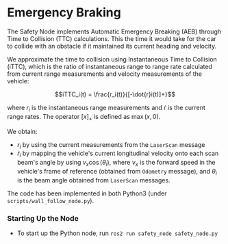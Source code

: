 # Emergency Braking

The Safety Node implements Automatic Emergency Breaking (AEB) through Time to Collision (TTC) calculations. This the time it would take for the car to collide with an obstacle if it maintained its current heading and velocity.

We approximate the time to collision using Instantaneous Time to Collision (iTTC), which is the ratio of instantaneous range to range rate calculated from current range measurements and velocity measurements of the vehicle:

$$iTTC_i(t) = \frac{r_i(t)}{[-\dot{r}i(t)]+}$$

where $r_i$ is the instantaneous range measurements and $\dot{r}$ is the current range rates. The operator $[x]_+$ is defined as $\max(x, 0)$.

We obtain:
- $r_i$ by using the current measurements from the `LaserScan` message 
- $\dot{r}_i$ by mapping the vehicle's current longitudinal velocity onto each scan beam's angle by using $v_x\cos(\theta_i)$, where $v_x$ is the forward speed in the vehicle's frame of reference (obtained from `Odometry` message), and $\theta_i$ is the beam angle obtained from `LaserScan` messages.

The code has been implemented in both Python3 (under `scripts/wall_follow_node.py`).

### Starting Up the Node
- To start up the Python node, run `ros2 run safety_node safety_node.py`
